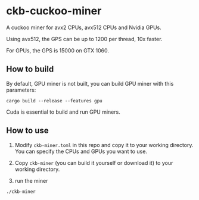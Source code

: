 # ckb-cuckoo-miner
A cuckoo miner for avx2 CPUs, avx512 CPUs and Nvidia GPUs.

Using avx512, the GPS can be up to 1200 per thread, 10x faster.

For GPUs, the GPS is 15000 on GTX 1060.

## How to build
By default, GPU miner is not built, you can build GPU miner with this parameters:
```
cargo build --release --features gpu
```
Cuda is essential to build and run GPU miners.

## How to use
1. Modify `ckb-miner.toml` in this repo and copy it to your working directory. You can specify the CPUs and GPUs you want to use.

2. Copy `ckb-miner` (you can build it yourself or download it) to your working directory.

3. run the miner

```
./ckb-miner
```

